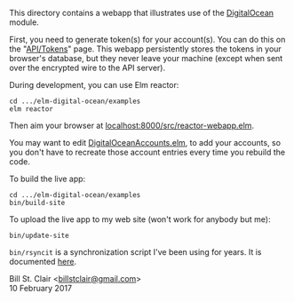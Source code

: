 This directory contains a webapp that illustrates use of the [DigitalOcean](../src/DigitalOcean.elm) module.

First, you need to generate token(s) for your account(s). You can do this on the "[API/Tokens](https://cloud.digitalocean.com/settings/api/tokens)" page. This webapp persistently stores the tokens in your browser's database, but they never leave your machine (except when sent over the encrypted wire to the API server).

During development, you can use Elm reactor:

    cd .../elm-digital-ocean/examples
    elm reactor

Then aim your browser at [localhost:8000/src/reactor-webapp.elm](http://localhost:8000/src/reactor-webapp.elm).

You may want to edit [DigitalOceanAccounts.elm](src/DigitalOceanAccounts.elm), to add your accounts, so you don't have to recreate those account entries every time you rebuild the code.

To build the live app:

    cd .../elm-digital-ocean/examples
    bin/build-site
    
To upload the live app to my web site (won't work for anybody but me):

    bin/update-site
    
`bin/rsyncit` is a synchronization script I've been using for years. It is documented [here](https://steemit.com/hacking/@billstclair/rsyncit).

Bill St. Clair &lt;<billstclair@gmail.com>&gt;<br/>
10 February 2017
